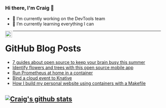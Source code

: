 ### Hi there, I'm Craig 👋

<!--
**CraigTeelFugro/CraigTeelFugro** is a ✨ _special_ ✨ repository because its `README.md` (this file) appears on your GitHub profile.

Here are some ideas to get you started:
-->

- 🔭 I’m currently working on the DevTools team
- 🌱 I’m currently learning everything I can

[<img align="left" alt="Craig Teel | LinkedIn" width="22px" src="https://cdn.jsdelivr.net/npm/simple-icons@v3/icons/linkedin.svg" />][linkedin]

---

# GitHub Blog Posts

<!-- BLOG-POST-LIST:START -->
- [7 guides about open source to keep your brain busy this summer](https://opensource.com/article/21/7/open-source-guides)
- [Identify flowers and trees with this open source mobile app](https://opensource.com/article/21/7/open-source-plantnet)
- [Run Prometheus at home in a container](https://opensource.com/article/21/7/run-prometheus-home-container)
- [Bind a cloud event to Knative](https://opensource.com/article/21/7/cloudevents-bind-java-knative)
- [How I build my personal website using containers with a Makefile](https://opensource.com/article/21/7/manage-containers-makefile)
<!-- BLOG-POST-LIST:END -->

## [![Craig's github stats](https://github-readme-stats.vercel.app/api?username=craigteelfugro)](https://github.com/anuraghazra/github-readme-stats)


[linkedin]: https://linkedin.com/in/craig-teel-b8786771
